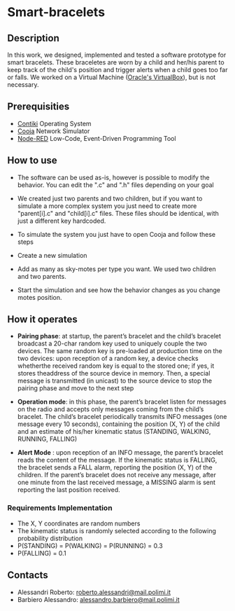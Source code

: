 # Smart-bracelets

## Description

In this work, we designed, implemented and tested a software prototype for smart bracelets. These braceletes are worn by a child and her/his parent to keep track of the child's position and trigger alerts when a child goes too far or falls. We worked on a Virtual Machine ([Oracle's VirtualBox](https://www.virtualbox.org/)), but is not necessary.

## Prerequisities

* [Contiki](http://www.contiki-os.org/) Operating System
* [Cooja](https://github.com/contiki-os/contiki/wiki/An-Introduction-to-Cooja) Network Simulator
* [Node-RED](https://nodered.org/) Low-Code, Event-Driven Programming Tool 

## How to use

* The software can be used as-is, however is possible to modify the behavior. You can edit the ".c" and ".h" files depending on your goal
* We created just two parents and two children, but if you want to simulate a more complex system you just need to create more "parent[i].c" and "child[i].c" files. These files should be identical, with just a different key hardcoded.

* To simulate the system you just have to open Cooja and follow these steps
*   Create a new simulation
*   Add as many as sky-motes per type you want. We used two children and two parents.
*   Start the simulation and see how the behavior changes as you change motes position.

## How it operates

* **Pairing phase**: at startup, the parent’s bracelet and the child’s bracelet broadcast a 20-char random key used to uniquely couple the two devices. The same random key is pre-loaded at production time on the two devices: upon reception of a random key, a device checks whetherthe received random key is equal to the stored one; if yes, it stores theaddress of the source device in memory. Then, a special message is transmitted (in unicast) to the source device to stop the pairing phase and move to the next step

* **Operation mode**: in this phase, the parent’s bracelet listen for messages on the radio and accepts only messages coming from the child’s bracelet. The child’s bracelet periodically transmits INFO messages (one message every 10 seconds), containing the position (X, Y) of the child and an estimate of his/her kinematic status (STANDING, WALKING, RUNNING, FALLING)

* **Alert Mode** : upon reception of an INFO message, the parent’s bracelet reads the content of the message. If the kinematic status is FALLING, the bracelet sends a FALL alarm, reporting the position (X, Y) of the children. If the parent’s bracelet does not receive any message, after one minute from the last received message, a MISSING alarm is sent reporting the last position received.

### Requirements Implementation

* The X, Y coordinates are random numbers
* The kinematic status is randomly selected according to the following probability distribution 
*   P(STANDING) = P(WALKING) = P(RUNNING) = 0.3
*   P(FALLING) = 0.1

## Contacts

* Alessandri Roberto: roberto.alessandri@mail.polimi.it
* Barbiero Alessandro: alessandro.barbiero@mail.polimi.it
